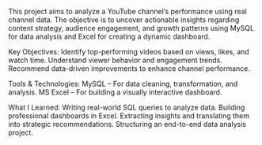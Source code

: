 This project aims to analyze a YouTube channel’s performance using real channel data.
The objective is to uncover actionable insights regarding content strategy, audience engagement,
and growth patterns using MySQL for data analysis and Excel for creating a dynamic dashboard.

Key Objectives:
Identify top-performing videos based on views, likes, and watch time.
Understand viewer behavior and engagement trends.
Recommend data-driven improvements to enhance channel performance.
 
Tools & Technologies:
MySQL – For data cleaning, transformation, and analysis.
MS Excel – For building a visually interactive dashboard.

What I Learned:
Writing real-world SQL queries to analyze data.
Building professional dashboards in Excel.
Extracting insights and translating them into strategic recommendations.
Structuring an end-to-end data analysis project.



